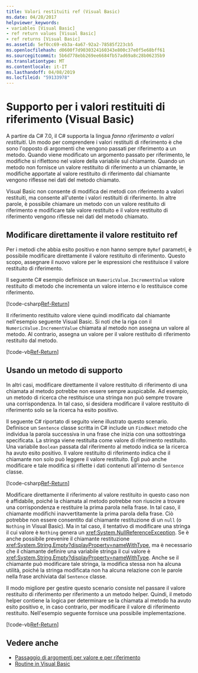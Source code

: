 ```yaml
---
title: Valori restituiti ref (Visual Basic)
ms.date: 04/28/2017
helpviewer_keywords:
- variables [Visual Basic]
- ref return values [Visual Basic]
- ref returns [Visual Basic]
ms.assetid: 5ef0cc69-eb3a-4a67-92a2-78585f223cb5
ms.openlocfilehash: d0600f7d9030324160343e800c37e0f5e68bff61
ms.sourcegitcommit: 5b6d778ebb269ee6684fb57ad69a8c28b06235b9
ms.translationtype: MT
ms.contentlocale: it-IT
ms.lasthandoff: 04/08/2019
ms.locfileid: "59133978"
---
```

# <a name="support-for-reference-return-values-visual-basic"></a>Supporto per i valori restituiti di riferimento (Visual Basic)

A partire da C# 7.0, il C# supporta la lingua *fanno riferimento a valori restituiti*. Un modo per comprendere i valori restituiti di riferimento è che sono l'opposto di argomenti che vengono passati per riferimento a un metodo. Quando viene modificato un argomento passato per riferimento, le modifiche si riflettono nel valore della variabile sul chiamante. Quando un metodo non fornisce un valore restituito di riferimento a un chiamante, le modifiche apportate al valore restituito di riferimento dal chiamante vengono riflesse nei dati del metodo chiamato.

Visual Basic non consente di modifica dei metodi con riferimento a valori restituiti, ma consente all'utente i valori restituiti di riferimento. In altre parole, è possibile chiamare un metodo con un valore restituito di riferimento e modificare tale valore restituito e il valore restituito di riferimento vengono riflesse nei dati del metodo chiamato.

## <a name="modifying-the-ref-return-value-directly"></a>Modificare direttamente il valore restituito ref

Per i metodi che abbia esito positivo e non hanno sempre `ByRef` parametri, è possibile modificare direttamente il valore restituito di riferimento. Questo scopo, assegnare il nuovo valore per le espressioni che restituisce il valore restituito di riferimento. 

Il seguente C# esempio definisce un `NumericValue.IncrementValue` valore restituito di metodo che incrementa un valore interno e lo restituisce come riferimento. 

[!code-csharp[Ref-Return](../../../../../samples/snippets/visualbasic/programming-guide/language-features/procedures/ref-returns1.cs)]

Il riferimento restituito valore viene quindi modificato dal chiamante nell'esempio seguente Visual Basic. Si noti che la riga con il `NumericValue.IncrementValue` chiamata al metodo non assegna un valore al metodo. Al contrario, assegna un valore per il valore restituito di riferimento restituito dal metodo.

[!code-vb[Ref-Return](../../../../../samples/snippets/visualbasic/programming-guide/language-features/procedures/use-ref-returns1.vb)]

## <a name="using-a-helper-method"></a>Usando un metodo di supporto

In altri casi, modificare direttamente il valore restituito di riferimento di una chiamata al metodo potrebbe non essere sempre auspicabile. Ad esempio, un metodo di ricerca che restituisce una stringa non può sempre trovare una corrispondenza. In tal caso, si desidera modificare il valore restituito di riferimento solo se la ricerca ha esito positivo.

Il seguente C# riportato di seguito viene illustrato questo scenario. Definisce un `Sentence` classe scritta in C# include un `FindNext` metodo che individua la parola successiva in una frase che inizia con una sottostringa specificata. La stringa viene restituita come valore di riferimento restituito. Una variabile `Boolean` passata dal riferimento al metodo indica se la ricerca ha avuto esito positivo. Il valore restituito di riferimento indica che il chiamante non solo può leggere il valore restituito. Egli può anche modificare e tale modifica si riflette i dati contenuti all'interno di `Sentence` classe.

[!code-csharp[Ref-Return](../../../../../samples/snippets/visualbasic/getting-started/ref-returns.cs)]

Modificare direttamente il riferimento al valore restituito in questo caso non è affidabile, poiché la chiamata al metodo potrebbe non riuscire a trovare una corrispondenza e restituire la prima parola nella frase. In tal caso, il chiamante modifichi inavvertitamente la prima parola della frase. Ciò potrebbe non essere consentito dal chiamante restituzione di un `null` (o `Nothing` in Visual Basic). Ma in tal caso, il tentativo di modificare una stringa il cui valore è `Nothing` genera un <xref:System.NullReferenceException>. Se è anche possibile prevenire il chiamante restituzione <xref:System.String.Empty?displayProperty=nameWithType>, ma è necessario che il chiamante definire una variabile stringa il cui valore è <xref:System.String.Empty?displayProperty=nameWithType>. Anche se il chiamante può modificare tale stringa, la modifica stessa non ha alcuna utilità, poiché la stringa modificata non ha alcuna relazione con le parole nella frase archiviata dal `Sentence` classe.

Il modo migliore per gestire questo scenario consiste nel passare il valore restituito di riferimento per riferimento a un metodo helper. Quindi, il metodo helper contiene la logica per determinare se la chiamata al metodo ha avuto esito positivo e, in caso contrario, per modificare il valore di riferimento restituito. Nell'esempio seguente fornisce una possibile implementazione.

[!code-vb[Ref-Return](../../../../../samples/snippets/visualbasic/getting-started/ref-return-helper.vb#1)]

## <a name="see-also"></a>Vedere anche

- [Passaggio di argomenti per valore e per riferimento](passing-arguments-by-value-and-by-reference.md)
- [Routine in Visual Basic](index.md)
